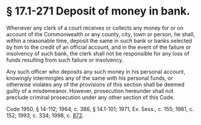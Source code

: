 # § 17.1-271 Deposit of money in bank.

<p>Whenever any clerk of a court receives or collects any money for or on account of the Commonwealth or any county, city, town or person, he shall, within a reasonable time, deposit the same in such bank or banks selected by him to the credit of an official account, and in the event of the failure or insolvency of such bank, the clerk shall not be responsible for any loss of funds resulting from such failure or insolvency.</p><p>Any such officer who deposits any such money in his personal account, knowingly intermingles any of the same with his personal funds, or otherwise violates any of the provisions of this section shall be deemed guilty of a misdemeanor. However, prosecution hereunder shall not preclude criminal prosecution under any other section of this Code.</p><p>Code 1950, § 14-112; 1964, c. 386, § 14.1-101; 1971, Ex. Sess., c. 155; 1981, c. 152; 1993, c. 334; 1998, c. <a href='http://lis.virginia.gov/cgi-bin/legp604.exe?981+ful+CHAP0872'>872</a>.</p>